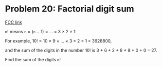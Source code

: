 # Problem 20: Factorial digit sum

[FCC link](https://www.freecodecamp.org/learn/coding-interview-prep/project-euler/problem-20-factorial-digit-sum)

`n`! means `n` × (`n` − 1) × ... × 3 × 2 × 1

For example, 10! = 10 × 9 × ... × 3 × 2 × 1 = 3628800,

and the sum of the digits in the number 10! is 3 + 6 + 2 + 8 + 8 + 0 + 0 = 27.

Find the sum of the digits `n`!

